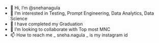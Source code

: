 - 👋 Hi, I’m @snehanagula
- 👀 I’m interested in Testing, Prompt Engineering, Data Analytics, Data Science
- 🌱 I have completed my Graduation
- 💞️ I’m looking to collaborate with Top most MNC
- 📫 How to reach me _ sneha.nagula _ is my instagram id

<!---
snehanagula/snehanagula is a ✨ special ✨ repository because its `README.md` (this file) appears on your GitHub profile.
You can click the Preview link to take a look at your changes.
--->
